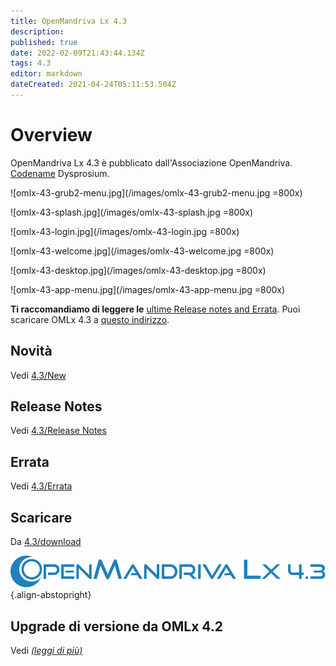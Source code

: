 ```yaml
---
title: OpenMandriva Lx 4.3
description: 
published: true
date: 2022-02-09T21:43:44.134Z
tags: 4.3
editor: markdown
dateCreated: 2021-04-24T05:11:53.504Z
---
```


# Overview
OpenMandriva Lx 4.3 è pubblicato dall'Associazione OpenMandriva. [Codename](/en/policies/codename) Dysprosium.
<br>

![omlx-43-grub2-menu.jpg](/images/omlx-43-grub2-menu.jpg =800x)

![omlx-43-splash.jpg](/images/omlx-43-splash.jpg =800x)

![omlx-43-login.jpg](/images/omlx-43-login.jpg =800x)

![omlx-43-welcome.jpg](/images/omlx-43-welcome.jpg =800x)

![omlx-43-desktop.jpg](/images/omlx-43-desktop.jpg =800x)

![omlx-43-app-menu.jpg](/images/omlx-43-app-menu.jpg =800x)

**Ti raccomandiamo di leggere le** [ultime Release notes and Errata](https://wiki.openmandriva.org/distribution/releases/current).
Puoi scaricare OMLx 4.3 a [questo indirizzo](https://sourceforge.net/projects/openmandriva/files/release/4.3/).

## Novità
Vedi [4.3/New](/distribution/releases/omlx43/new)

## Release Notes
Vedi [4.3/Release Notes](/distribution/releases/omlx43/notes)

## Errata
Vedi [4.3/Errata](/distribution/releases/omlx43/errata)

## Scaricare
Da [4.3/download](/en/distribution/releases/omlx43/download)

![header-tr-omlx43.svg](/assets/header-tr-omlx43.svg){.align-abstopright}

## Upgrade di versione da OMLx 4.2

Vedi [*(leggi di più)*](https://forum.openmandriva.org/t/upgrading-omlx-4-2-system-to-omlx-4-3/4338)